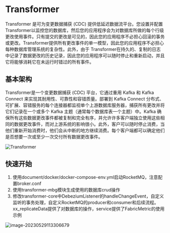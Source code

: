 # Transformer

Transformer 是可为变更数据捕获 (CDC) 提供低延迟数据流平台。您设置并配置 Transformer以监控您的数据库，然后您的应用程序会为对数据库所做的每个行级更改使用事件。只有提交的更改是可见的，因此您的应用程序不必担心回滚的事务或更改。Transformer提供所有更改事件的单一模型，因此您的应用程序不必担心每种数据库管理系统的复杂性。此外，由于 Transformer在持久的、复制的日志中记录了数据更改的历史记录，因此您的应用程序可以随时停止和重新启动，并且它将能够消耗它在未运行时错过的所有事件。

## 基本架构

Transformer是一个变更数据捕获 (CDC) 平台，它通过重用 Kafka 和 Kafka Connect 来实现其耐用性、可靠性和容错质量。部署到 Kafka Connect 分布式、可扩展、容错服务的每个连接器都监视单个上游数据库服务器，捕获所有更改并将它们记录在一个或多个 Kafka 主题（通常每个数据库表一个主题）中。Kafka 确保所有这些数据更改事件都被复制和完全有序，并允许许多客户端独立使用这些相同的数据更改事件，而对上游系统的影响很小。此外，客户可以随时停止消费，当他们重新开始消费时，他们会从中断的地方继续消费。每个客户端都可以确定他们是否想要一次或至少一次交付所有数据更改事件。

![Transformer](F:\Download\Transformer.png)

## 快速开始

1. 使用document/docker/docker-compose-env.yml启动RocketMQ，注意配置broker.conf
2. 使用transformer-mbg模块生成使用的数据库crud操作
3. 修改transformer-core中DebeziumListener的handleChangeEvent，自定义监听的事务处理，自定义RocketMQ的producer和consumer和后续流程。xx_replicateData提供了对数据库的操作，service提供了FabricMetric的使用示例

![image-20230529113306679](C:\Users\Charles\AppData\Roaming\Typora\typora-user-images\image-20230529113306679.png)
